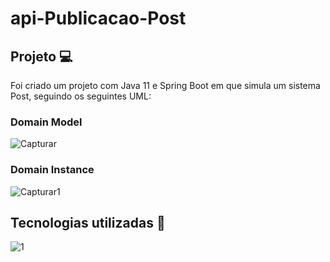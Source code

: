 # api-Publicacao-Post

## Projeto 💻
Foi criado um projeto com Java 11 e Spring Boot em que simula um sistema Post, seguindo os seguintes UML:
<br>

<h3>Domain Model</h3>

![Capturar](https://user-images.githubusercontent.com/20358075/82572387-a07b0480-9b5a-11ea-84e6-4f729ac00e4a.JPG)
<br>

<h3>Domain Instance</h3>

![Capturar1](https://user-images.githubusercontent.com/20358075/82572424-abce3000-9b5a-11ea-9c9c-57483db11861.JPG)
<br>

## Tecnologias utilizadas :rocket:
![1](https://user-images.githubusercontent.com/20358075/82572334-91945200-9b5a-11ea-97d7-a8427c941282.JPG)

